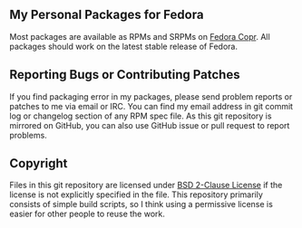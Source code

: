 My Personal Packages for Fedora
-------------------------------

Most packages are available as RPMs and SRPMs on [Fedora Copr](https://copr.fedorainfracloud.org/coprs/lantw44/). All packages should work on the latest stable release of Fedora.


Reporting Bugs or Contributing Patches
--------------------------------------
If you find packaging error in my packages, please send problem reports or patches to me via email or IRC. You can find my email address in git commit log or changelog section of any RPM spec file. As this git repository is mirrored on GitHub, you can also use GitHub issue or pull request to report problems.


Copyright
---------
Files in this git repository are licensed under [BSD 2-Clause License](https://opensource.org/licenses/BSD-2-Clause) if the license is not explicitly specified in the file. This repository primarily consists of simple build scripts, so I think using a permissive license is easier for other people to reuse the work.
